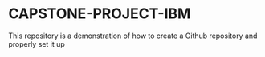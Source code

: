 # CAPSTONE-PROJECT-IBM
This repository is a demonstration of how to create a Github repository and properly set it up
